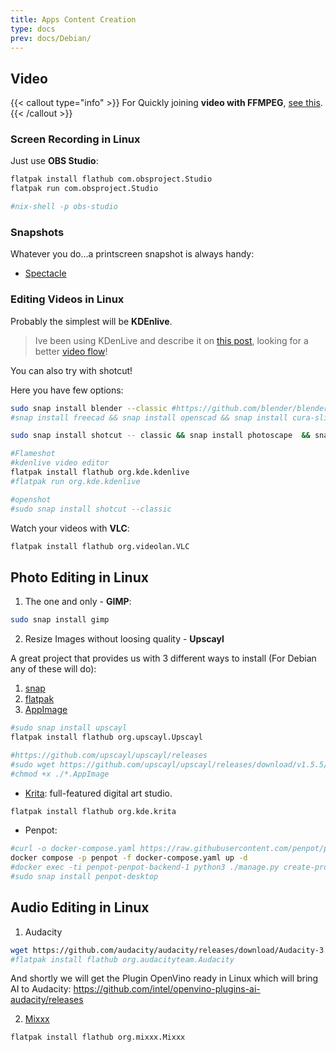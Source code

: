 ```yaml
---
title: Apps Content Creation
type: docs
prev: docs/Debian/
---
```



## Video

{{< callout type="info" >}}
For Quickly joining **video with FFMPEG**, [see this](https://jalcocert.github.io/JAlcocerT/my-action-cam-video-workflow/#quick-videos---ffmpeg-cli).
{{< /callout >}}

### Screen Recording in Linux

Just use **OBS Studio**:

```sh
flatpak install flathub com.obsproject.Studio
flatpak run com.obsproject.Studio

#nix-shell -p obs-studio
```

### Snapshots

Whatever you do...a printscreen snapshot is always handy:

* [Spectacle](https://github.com/KDE/spectacle) 


### Editing Videos in Linux

Probably the simplest will be **KDEnlive**.

> Ive been using KDenLive and describe it on [this post](https://jalcocert.github.io/JAlcocerT/dji-oa5pro-firmware-updates/), looking for a better [video flow](https://jalcocert.github.io/JAlcocerT/my-action-cam-video-workflow/)!

You can also try with shotcut!

Here you have few options:

<!-- 
https://www.youtube.com/watch?v=EHnAV6fObGI -->

```sh
sudo snap install blender --classic #https://github.com/blender/blender/archive/refs/tags/v4.1.1.tar.gz
#snap install freecad && snap install openscad && snap install cura-slicer 

sudo snap install shotcut -- classic && snap install photoscape  && snap install inkscape

#Flameshot
#kdenlive video editor
flatpak install flathub org.kde.kdenlive
#flatpak run org.kde.kdenlive

#openshot
#sudo snap install shotcut --classic
```

Watch your videos with **VLC**:

```sh
flatpak install flathub org.videolan.VLC
```

<!-- {{% details title="Private Android with LineageOS" closed="true" %}}

> SUpported devices list: <https://wiki.lineageos.org/devices/>

{{% /details %}} 
https://gist.githubusercontent.com/JAlcocerT/197667ec5ec0da53e78eb58c4253a73f/raw/d1fe2b51e68fe35b4301c50979e10c1ac18fae9c/Z_design.sh -->


## Photo Editing in Linux

1. The one and only - **GIMP**:

```sh
sudo snap install gimp
```

2. Resize Images without loosing quality - **Upscayl**

A great project that provides us with 3 different ways to install (For Debian any of these will do): 

1. [snap](https://jalcocert.github.io/Linux/docs/debian/linux_installing_apps/#snap)
2. [flatpak](https://jalcocert.github.io/Linux/docs/debian/linux_installing_apps/#flatpak) 
3. [AppImage](https://jalcocert.github.io/Linux/docs/debian/linux_installing_apps/#ui)

```sh
#sudo snap install upscayl
flatpak install flathub org.upscayl.Upscayl

#https://github.com/upscayl/upscayl/releases
#sudo wget https://github.com/upscayl/upscayl/releases/download/v1.5.5/Upscayl-1.5.5.AppImage
#chmod +x ./*.AppImage
```

* [Krita](https://krita.org/en/): full-featured digital art studio.

```sh
flatpak install flathub org.kde.krita
```

* Penpot:

```sh
#curl -o docker-compose.yaml https://raw.githubusercontent.com/penpot/penpot/main/docker/images/docker-compose.yaml
docker compose -p penpot -f docker-compose.yaml up -d
#docker exec -ti penpot-penpot-backend-1 python3 ./manage.py create-profile
#sudo snap install penpot-desktop
```

## Audio Editing in Linux

1. Audacity

```sh
wget https://github.com/audacity/audacity/releases/download/Audacity-3.4.2/audacity-linux-3.4.2-x64.AppImage
#flatpak install flathub org.audacityteam.Audacity
```

And shortly we will get the Plugin OpenVino ready in Linux which will bring AI to Audacity: https://github.com/intel/openvino-plugins-ai-audacity/releases

2. [Mixxx](https://flathub.org/apps/org.mixxx.Mixxx)

```sh
flatpak install flathub org.mixxx.Mixxx
```